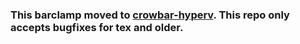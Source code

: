 ### **This barclamp moved to [crowbar-hyperv](https://github.com/crowbar/crowbar-hyperv). This repo only accepts bugfixes for tex and older.**
